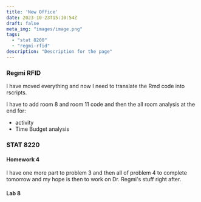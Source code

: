 ```yaml
---
title: 'New Office'
date: 2023-10-23T15:10:54Z
draft: false
meta_img: "images/image.png"
tags:
  - "stat 8200"
  - "regmi-rfid"
description: "Description for the page"
---
```


### Regmi RFID

I have moved everything and now I need to translate the Rmd code into rscripts. 

I have to add room 8 and room 11 code and then the all room analysis at the end for:

- activity
- Time Budget analysis

### STAT 8220  

#### Homework 4

I have one more part to problem 3 and then all of problem 4 to complete tomorrow and my hope is then to work on Dr. Regmi's stuff right after. 

#### Lab 8